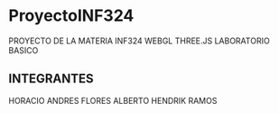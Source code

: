# ProyectoINF324
PROYECTO DE LA MATERIA INF324
WEBGL
THREE.JS
LABORATORIO BASICO

## INTEGRANTES
HORACIO ANDRES FLORES ALBERTO
HENDRIK RAMOS

